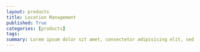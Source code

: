 ```yaml
---
layout: products
title: Location Management
published: True
categories: [products]
tags: 
summary: Lorem ipsum dolor sit amet, consectetur adipisicing elit, sed do eiusmod tempor incididunt ut labore et dolore magna liqua. Lorem something else.
---
```


